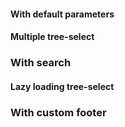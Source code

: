#### With default parameters
<!-- example(tree-select-overview) -->

#### Multiple tree-select
<!-- example(tree-select-multiple-overview) -->

### With search
<!-- example(tree-select-search-overview) -->

#### Lazy loading tree-select
<!-- example(tree-select-lazyload) -->

### With custom footer
<!-- example(tree-select-footer-overview) -->
